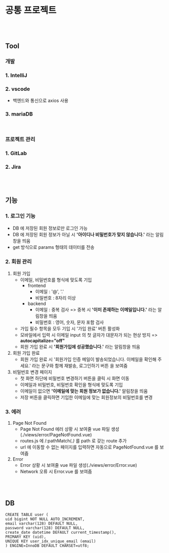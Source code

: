 # 공통 프로젝트

<br /><br />

## Tool
### 개발
### 1. IntelliJ
### 2. vscode
- 백엔드와 통신으로 axios 사용
### 3. mariaDB

<br />

### 프로젝트 관리
### 1. GitLab
### 2. Jira

<br /><br />

## 기능
### 1. 로그인 기능
- DB 에 저장된 회원 정보로만 로그인 가능
- DB 에 저장된 회원 정보가 아닐 시 **'아이디나 비밀번호가 맞지 않습니다.'** 라는 알림창을 띄움
- get 방식으로 params 형태의 데이터를 전송

### 2. 회원 관리
1. 회원 가입
    - 이메일, 비밀번호를 형식에 맞도록 기입
        - frontend
            - 이메일 : '@', '.'
            - 비밀번호 : 8자리 이상
        - backend
            - 이메일 : 중복 검사 => 중복 시 <b>'이미 존재하는 이메일입니다.'</b> 라는 알림창을 띄움
            - 비밀번호 : 영어, 숫자, 문자 포함 검사
    - 가입 필수 항목을 모두 기입 시 '가입 완료' 버튼 활성화
    - 모바일에서 입력 시 이메일 input 의 첫 글자가 대문자가 되는 현상 방지 => **autocapitalize="off"**
    - 회원 가입 완료 시 **'회원가입에 성공했습니다.'** 라는 알림창을 띄움
2. 회원 가입 완료
    - 회원 가입 완료 시 '회원가입 인증 메일이 발송되었습니다. 이메일을 확인해 주세요.' 라는 문구와 함께 재발송, 로그인하기 버튼 을 보여줌
3. 비밀번호 변경 페이지
    - 첫 화면 하단에 비밀번호 변경하기 버튼을 클릭 시 화면 이동
    - 이메일과 비밀번호, 비밀번호 확인을 형식에 맞도록 기입
    - 이메일이 없으면 **'이메일에 맞는 회원 정보가 없습니다.'** 알림창을 띄움
    - 저장 버튼을 클릭하면 기입한 이메일에 맞는 회원정보의 비밀번호를 변경

### 3. 에러
1. Page Not Found
    - Page Not Found 에러 상황 시 보여줄 vue 파일 생성(./views/error/PageNotFound.vue)
    - routes.js 에 /:pathMatch(.*)* 를 path 로 갖는 route 추가
    - url 에 이동할 수 없는 페이지를 입력하면 자동으로 PageNotFound.vue 를 보여줌
2. Error
    - Error 상황 시 보여줄 vue 파일 생성(./views/error/Error.vue)
    - Network 오류 시 Error.vue 를 보여줌

<br /><br />

## DB

```
CREATE TABLE user (
uid bigint NOT NULL AUTO_INCREMENT,
email varchar(128) DEFAULT NULL,
password varchar(128) DEFAULT NULL,
create_date datetime DEFAULT current_timestamp(),
PRIMARY KEY (uid),
UNIQUE KEY user_idx_unique_email (email)
) ENGINE=InnoDB DEFAULT CHARSET=utf8;
```


